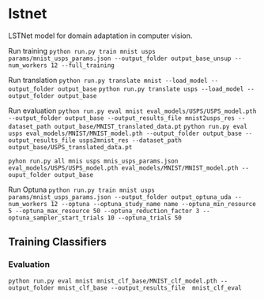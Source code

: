 # lstnet
LSTNet model for domain adaptation in computer vision.


Run training
`python run.py train mnist usps params/mnist_usps_params.json --output_folder output_base_unsup --num_workers 12 --full_training`

Run translation
`python run.py translate mnist --load_model --output_folder output_base`
`python run.py translate usps --load_model --output_folder output_base`


Run evaluation
`python run.py eval mnist eval_models/USPS/USPS_model.pth --output_folder output_base --output_results_file mnist2usps_res --dataset_path output_base/MNIST_translated_data.pt`
`python run.py eval usps eval_models/MNIST/MNIST_model.pth --output_folder output_base --output_results_file usps2mnist_res --dataset_path output_base/USPS_translated_data.pt`


`pyhon run.py all mnis usps mnis_usps_params.json eval_models/USPS/USPS_model.pth eval_models/MNIST/MNIST_model.pth --ouput_folder output_base`


Run Optuna
`python run.py train mnist usps params/mnist_usps_params.json --output_folder output_optuna_uda --num_workers 12 --optuna --optuna_study_name name --optuna_min_resource 5 --optuna_max_resource 50 --optuna_reduction_factor 3 --optuna_sampler_start_trials 10 --optuna_trials 50`

## Training Classifiers

### Evaluation
`python run.py eval mnist mnist_clf_base/MNIST_clf_model.pth --output_folder mnist_clf_base --output_results_file  mnist_clf_eval`